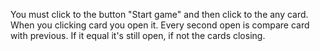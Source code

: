 You must click to the button "Start game" and then click to the any card. When you clicking card you open it. Every second open is compare card with previous. If it equal it's still open, if not the cards closing.

